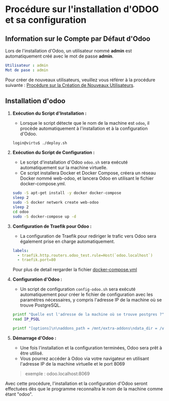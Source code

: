 # Procédure sur l'installation d'ODOO et sa configuration

## Information sur le Compte par Défaut d'Odoo
Lors de l'installation d'Odoo, un utilisateur nommé **admin** est automatiquement créé avec le mot de passe **admin**.
```yaml
Utilisateur : admin
Mot de pase : admin
```

Pour créer de nouveaux utilisateurs, veuillez vous référer à la procédure suivante : [Procédure sur la Création de Nouveaux Utilisateurs](./Nouvel-utilisateur.md).

## Installation d'odoo

1. **Exécution du Script d'Installation :**
    - Lorsque le script détecte que le nom de la machine est `odoo`, il procède automatiquement à l'installation et à la configuration d'Odoo.
    ```bash
    login@virtu$ ./deploy.sh
    ```

2. **Exécution du Script de Configuration :**
    - Le script d'installation d'Odoo `odoo.sh` sera exécuté automatiquement sur la machine virtuelle.
    - Ce script installera Docker et Docker Compose, créera un réseau Docker nommé web-odoo, et lancera Odoo en utilisant le fichier docker-compose.yml.
    ```bash
    sudo -S apt-get install -y docker docker-compose
    sleep 2
    sudo -S docker network create web-odoo
    sleep 2
    cd odoo
    sudo -S docker-compose up -d
    ```

3. **Configuration de Traefik pour Odoo :**
    - La configuration de Traefik pour rediriger le trafic vers Odoo sera également prise en charge automatiquement.
    ```yaml
    labels:
      - traefik.http.routers.odoo_test.rule=Host(`odoo.localhost`)
      - traefik.port=80
    ```
    Pour plus de detail rergarder la fichier [docker-compose.yml](../Scprit/odoo/docker-compose.yml)

4. **Configuration d'Odoo :**
    - Un script de configuration `config-odoo.sh` sera exécuté automatiquement pour créer le fichier de configuration avec les paramètres nécessaires, y compris l'adresse IP de la machine où se trouve PostgreSQL.
    ```bash
    printf "Quelle est l'adresse de la machine où se trouve postgres ?"
    read IP_PSQL

    printf "[options]\n\naddons_path = /mnt/extra-addons\ndata_dir = /var/lib/odoo\nlogfile = /var/log/odoo/odoo-server.log\n\nadmin_passwd = admin\ndb_host = $IP_PSQL\ndb_port = 5432\ndb_user = admin\ndb_password = admin\ndb_maxconn = 64\ndb_name = admin\nwithout_demo = true" > odoo/config/odoo.conf
    ```

5. **Démarrage d'Odoo :**
    - Une fois l'installation et la configuration terminées, Odoo sera prêt à être utilisé.
    - Vous pourrez accéder à Odoo via votre navigateur en utilisant l'adresse IP de la machine virtuelle et le port 8069
    >exemple : odoo.localhost:8069

Avec cette procédure, l'installation et la configuration d'Odoo seront effectuées dès que le programme reconnaîtra le nom de la machine comme étant "odoo".